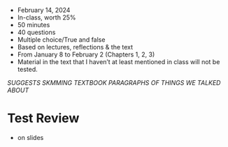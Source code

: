 - February 14, 2024
- In-class, worth 25%
- 50 minutes
- 40 questions
- Multiple choice/True and false
- Based on lectures, reflections & the text
- From January 8 to February 2 (Chapters 1, 2, 3)
- Material in the text that I haven’t at least mentioned in class will not be tested.

*SUGGESTS SKMMING TEXTBOOK PARAGRAPHS OF THINGS WE TALKED ABOUT*


# Test Review
- on slides